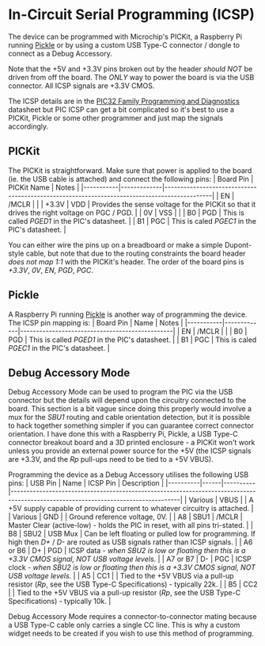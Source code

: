 # In-Circuit Serial Programming (ICSP)
The device can be programmed with Microchip's PICKit, a Raspberry Pi running [Pickle](https://wiki.kewl.org/dokuwiki/projects:pickle) or by using a custom
USB Type-C connector / dongle to connect as a Debug Accessory.

Note that the +5V and +3.3V pins broken out by the header _should NOT_ be driven from off the board.  The _ONLY_ way to power the board is via the USB connector.
All ICSP signals are +3.3V CMOS.

The ICSP details are in the [PIC32 Family Programming and Diagnostics](https://github.com/lophtware/UsbCPic32Breakout/blob/master/doc/datasheets/mcu/PIC32MM-33-ProgrammingAndDiagnostics-61129F.pdf)
datasheet but PIC ICSP can get a bit complicated so it's best to use a PICKit, Pickle or some other programmer and just map the signals accordingly.

## PICKit
The PICKit is straightforward.  Make sure that power is applied to the board (ie. the USB cable is attached) and connect the following pins:
| Board Pin | PICKit Name | Notes                                                                                       |
|-----------|-------------|---------------------------------------------------------------------------------------------|
| EN        | /MCLR       |                                                                                             |
| +3.3V     | VDD         | Provides the sense voltage for the PICKit so that it drives the right voltage on PGC / PGD. |
| 0V        | VSS         |                                                                                             |
| B0        | PGD         | This is called *PGED1* in the PIC's datasheet.                                              |
| B1        | PGC         | This is caled *PGEC1* in the PIC's datasheet.                                               |

You can either wire the pins up on a breadboard or make a simple Dupont-style cable, but note that due to the routing constraints the board header _does not
map 1:1_ with the PICKit's header.  The order of the board pins is *+3.3V*, *0V*, *EN*, *PGD*, *PGC*.

## Pickle
A Raspberry Pi running [Pickle](https://wiki.kewl.org/dokuwiki/projects:pickle) is another way of programming the device.  The ICSP pin mapping is:
| Board Pin | Name        | Notes                                          |
|-----------|-------------|------------------------------------------------|
| EN        | /MCLR       |                                                |
| B0        | PGD         | This is called *PGED1* in the PIC's datasheet. |
| B1        | PGC         | This is caled *PGEC1* in the PIC's datasheet.  |

## Debug Accessory Mode
Debug Accessory Mode can be used to program the PIC via the USB connector but the details will depend upon the circuitry connected to the board.  This section is
a bit vague since doing this properly would involve a mux for the _SBU1_ routing and cable orientation detection, but it is possible to hack together something
simpler if you can guarantee correct connector orientation.  I have done this with a Raspberry Pi, Pickle, a USB Type-C connector breakout board and a 3D printed
enclosure - a PICKit won't work unless you provide an external power source for the +5V (the ICSP signals are +3.3V, and the *Rp* pull-ups need to be tied to a
+5V VBUS).

Programming the device as a Debug Accessory utilises the following USB pins:
| USB Pin  | Name | ICSP Pin | Description                                                                                                                       |
|----------|------|----------|-----------------------------------------------------------------------------------------------------------------------------------|
| Various  | VBUS |          | A +5V supply capable of providing current to whatever circuitry is attached.                                                      |
| Various  | GND  |          | Ground reference voltage, 0V.                                                                                                     |
| A8       | SBU1 | /MCLR    | Master Clear (active-low) - holds the PIC in reset, with all pins tri-stated.                                                     |
| B8       | SBU2 | USB Mux  | Can be left floating or pulled low for programming.  If high then _D+_ / _D-_ are routed as USB signals rather than ICSP signals. |
| A6 or B6 | D+   | PGD      | ICSP data - *when SBU2 is low or floating then this is a +3.3V CMOS signal, _NOT_ USB voltage levels*.                            |
| A7 or B7 | D-   | PGC      | ICSP clock - *when SBU2 is low or floating then this is a +3.3V CMOS signal, _NOT_ USB voltage levels*.                           |
| A5       | CC1  |          | Tied to the +5V VBUS via a pull-up resistor (*Rp*, see the USB Type-C Specifications) - typically 22k.                            |
| B5       | CC2  |          | Tied to the +5V VBUS via a pull-up resistor (*Rp*, see the USB Type-C Specifications) - typically 10k.                            |

Debug Accessory Mode requires a connector-to-connector mating because a USB Type-C cable only carries a single CC line.  This is why a custom widget needs to be
created if you wish to use this method of programming.
